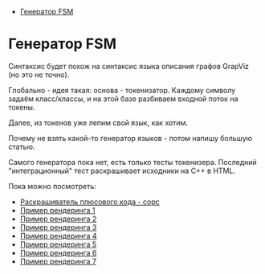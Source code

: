   - [Генератор FSM](#user-content-генератор-fsm)

# Генератор FSM

Синтаксис будет похож на синтаксис языка описания графов GrapViz (но это не точно).


Глобально - идея такая: основа - токенизатор. Каждому символу задаём класс/классы, и на этой базе разбиваем входной поток на токены.

Далее, из токенов уже лепим свой язык, как хотим.

Почему не взять какой-то генератор языков - потом напишу большую статью.

Самого генератора пока нет, есть только тесты токенизера. Последний "интеграционный" тест раскрашивает
исходники на C++ в HTML.

Пока можно посмотреть:

 - [Раскрашиватель плюсового кода - сорс](src/umba-fsm/test_008.cpp)
 - [Пример рендеринга 1](doc/html/rendered_cpp/preprocessor.html)
 - [Пример рендеринга 2](doc/html/rendered_cpp/rgbquad.html)
 - [Пример рендеринга 3](doc/html/rendered_cpp/stl_keil_initializer_list.html)
 - [Пример рендеринга 4](doc/html/rendered_cpp/stl_keil_type_traits.html)
 - [Пример рендеринга 5](doc/html/rendered_cpp/string_plus.html)
 - [Пример рендеринга 6](doc/html/rendered_cpp/the.html)
 - [Пример рендеринга 7](doc/html/rendered_cpp/regression_tests.html)




